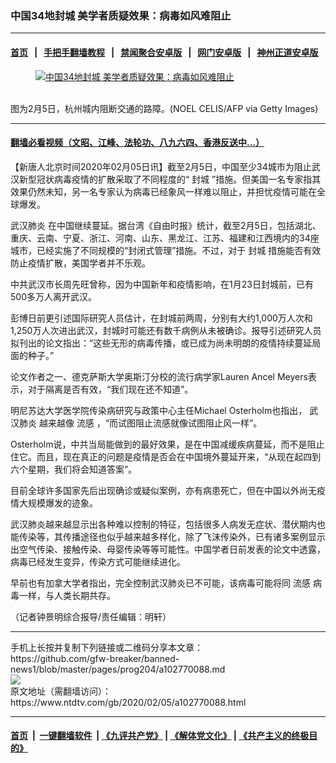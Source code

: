### 中国34地封城 美学者质疑效果：病毒如风难阻止
------------------------

#### [首页](https://github.com/gfw-breaker/banned-news1/blob/master/README.md) &nbsp;&nbsp;|&nbsp;&nbsp; [手把手翻墙教程](https://github.com/gfw-breaker/guides/wiki) &nbsp;&nbsp;|&nbsp;&nbsp; [禁闻聚合安卓版](https://github.com/gfw-breaker/bn-android) &nbsp;&nbsp;|&nbsp;&nbsp; [网门安卓版](https://github.com/oGate2/oGate) &nbsp;&nbsp;|&nbsp;&nbsp; [神州正道安卓版](https://github.com/SzzdOgate/update) 



<div><div class="featured_image">
 <a href="https://i.ntdtv.com/assets/uploads/2020/02/GettyImages-1198750366.jpg" target="_blank">
  <figure>
   <img alt="中国34地封城 美学者质疑效果：病毒如风难阻止" src="https://i.ntdtv.com/assets/uploads/2020/02/GettyImages-1198750366-800x450.jpg"/>
  </figure><br/>
 </a>
 <span class="caption">
  图为2月5日，杭州城内阻断交通的路障。(NOEL CELIS/AFP via Getty Images)
 </span>
</div>
</div><hr/>

#### [翻墙必看视频（文昭、江峰、法轮功、八九六四、香港反送中...）](http://167.172.214.107/home.html)

<div><div class="post_content" itemprop="articleBody">
 <p>
  【新唐人北京时间2020年02月05日讯】截至2月5日，中国至少34城市为阻止武汉新型冠状病毒疫情的扩散采取了不同程度的“
  <ok href="https://www.ntdtv.com/gb/封城.htm">
   封城
  </ok>
  ”措施。但美国一名专家指其效果仍然未知，另一名专家认为病毒已经象风一样难以阻止，并担忧疫情可能在全球爆发。
 </p>
 <p>
  <ok href="https://www.ntdtv.com/gb/武汉肺炎.htm">
   武汉肺炎
  </ok>
  在中国继续蔓延。据台湾《自由时报》统计，截至2月5日，包括湖北、重庆、云南、宁夏、浙江、河南、山东、黑龙江、江苏、福建和江西境内的34座城市，已经实施了不同规模的“封闭式管理”措施。不过，对于
  <ok href="https://www.ntdtv.com/gb/封城.htm">
   封城
  </ok>
  措施能否有效防止疫情扩散，美国学者并不乐观。
 </p>
 <p>
  中共武汉市长周先旺曾称，因为中国新年和疫情影响，在1月23日封城前，已有500多万人离开武汉。
 </p>
 <p>
  彭博日前更引述国际研究人员估计，在封城前两周，分别有大约1,000万人次和1,250万人次进出武汉，封城时可能还有数千病例从未被确诊。报导引述研究人员拟刊出的论文指出：“这些无形的病毒传播，或已成为尚未明朗的疫情持续蔓延局面的种子。”
 </p>
 <p>
  论文作者之一、德克萨斯大学奥斯汀分校的流行病学家Lauren Ancel Meyers表示，对于隔离是否有效，“我们现在还不知道”。
 </p>
 <p>
  明尼苏达大学医学院传染病研究与政策中心主任Michael Osterholm也指出，
  <ok href="https://www.ntdtv.com/gb/武汉肺炎.htm">
   武汉肺炎
  </ok>
  越来越像
  <ok href="https://www.ntdtv.com/gb/流感.htm">
   流感
  </ok>
  ，“而试图阻止流感就像试图阻止风一样”。
 </p>
 <p>
  Osterholm说，中共当局能做到的最好效果，是在中国减缓疾病蔓延，而不是阻止住它。而且，现在真正的问题是疫情是否会在中国境外蔓延开来，“从现在起四到六个星期，我们将会知道答案”。
 </p>
 <p>
  目前全球许多国家先后出现确诊或疑似案例，亦有病患死亡，但在中国以外尚无疫情大规模爆发的迹象。
 </p>
 <p>
  武汉肺炎越来越显示出各种难以控制的特征，包括很多人病发无症状、潜伏期内也能传染等，其传播途径也似乎越来越多样化，除了飞沫传染外，已有诸多案例显示出空气传染、接触传染、母婴传染等等可能性。中国学者日前发表的论文中透露，病毒已经发生变异，传染方式可能继续进化。
 </p>
 <p>
  早前也有加拿大学者指出，完全控制武汉肺炎已不可能，该病毒可能将同
  <ok href="https://www.ntdtv.com/gb/流感.htm">
   流感
  </ok>
  病毒一样，与人类长期共存。
 </p>
 <p>
  （记者钟景明综合报导/责任编辑：明轩）
 </p>
 <div class="single_ad">
 </div>
</div>
</div>
<hr/>
手机上长按并复制下列链接或二维码分享本文章：<br/>
https://github.com/gfw-breaker/banned-news1/blob/master/pages/prog204/a102770088.md <br/>
<a href='https://github.com/gfw-breaker/banned-news1/blob/master/pages/prog204/a102770088.md'><img src='https://github.com/gfw-breaker/banned-news1/blob/master/pages/prog204/a102770088.md.png'/></a> <br/>
原文地址（需翻墙访问）：https://www.ntdtv.com/gb/2020/02/05/a102770088.html


------------------------
#### [首页](https://github.com/gfw-breaker/banned-news1/blob/master/README.md) &nbsp;|&nbsp; [一键翻墙软件](https://github.com/gfw-breaker/nogfw/blob/master/README.md) &nbsp;| [《九评共产党》](https://github.com/gfw-breaker/9ping.md/blob/master/README.md#九评之一评共产党是什么) | [《解体党文化》](https://github.com/gfw-breaker/jtdwh.md/blob/master/README.md) | [《共产主义的终极目的》](https://github.com/gfw-breaker/gczydzjmd.md/blob/master/README.md)


<img src='http://gfw-breaker.win/banned-news/pages/prog204/a102770088.md' width='0px' height='0px'/>